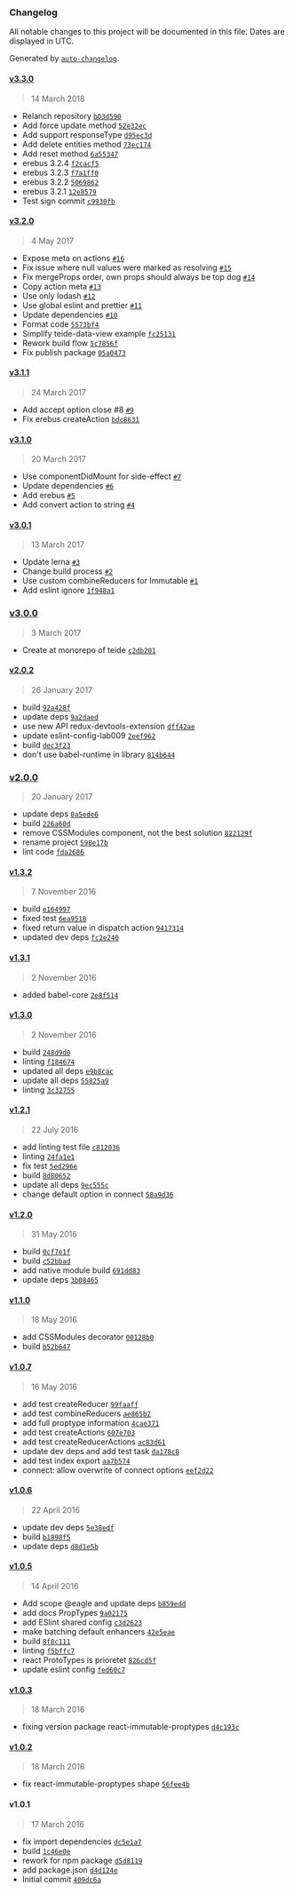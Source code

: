 ### Changelog
All notable changes to this project will be documented in this file. Dates are displayed in UTC.

Generated by [`auto-changelog`](https://github.com/CookPete/auto-changelog).

#### [v3.3.0](https://github.com/lab009/teide/compare/v3.2.0...v3.3.0)
> 14 March 2018
- Relanch repository [`b03d590`](https://github.com/lab009/teide/commit/b03d590dbae3d8db916b5596d2ec083cc10ef113)
- Add force update method [`52e32ec`](https://github.com/lab009/teide/commit/52e32ec92017cb5b73555f69e128f46a77634962)
- Add support responseType [`d95ec3d`](https://github.com/lab009/teide/commit/d95ec3d06c4f73745b12fd378b8cc0f9d775fe34)
- Add delete entities method [`73ec174`](https://github.com/lab009/teide/commit/73ec1740e9826aa7b512d1d79d5e9c382d263bb7)
- Add reset method [`6a55347`](https://github.com/lab009/teide/commit/6a553474ccdb1dbf1e0cd0260575d348756f82d1)
- erebus 3.2.4 [`f2cacf5`](https://github.com/lab009/teide/commit/f2cacf5a8395f5e22066d6cb99ae7183e5a0617f)
- erebus 3.2.3 [`f7a1ff0`](https://github.com/lab009/teide/commit/f7a1ff0a787d565e0b13c660c89bc9efbb344bf3)
- erebus 3.2.2 [`5069862`](https://github.com/lab009/teide/commit/506986218ff31c11375d159a556cb7b1d0c6f092)
- erebus 3.2.1 [`12e8579`](https://github.com/lab009/teide/commit/12e8579d62882bce3fafba03bb829ca666627c30)
- Test sign commit [`c9930fb`](https://github.com/lab009/teide/commit/c9930fb058231b1cc947fac64444938ae1dd65d7)

#### [v3.2.0](https://github.com/lab009/teide/compare/v3.1.1...v3.2.0)
> 4 May 2017
- Expose meta on actions [`#16`](https://github.com/lab009/teide/pull/16)
- Fix issue where null values were marked as resolving [`#15`](https://github.com/lab009/teide/pull/15)
- Fix mergeProps order, own props should always be top dog [`#14`](https://github.com/lab009/teide/pull/14)
- Copy action meta [`#13`](https://github.com/lab009/teide/pull/13)
- Use only lodash [`#12`](https://github.com/lab009/teide/pull/12)
- Use global eslint and prettier [`#11`](https://github.com/lab009/teide/pull/11)
- Update dependencies [`#10`](https://github.com/lab009/teide/pull/10)
- Format code [`5573bf4`](https://github.com/lab009/teide/commit/5573bf4ee519bb3003df05b5d856d5f629cc280d)
- Simplify teide-data-view example [`fc25131`](https://github.com/lab009/teide/commit/fc251316e21d66cc41a226ae5c69da37f0e9b74b)
- Rework build flow [`5c7856f`](https://github.com/lab009/teide/commit/5c7856fb9a5a9698fc3be6e5cb4deb02376638b4)
- Fix publish package [`05a0473`](https://github.com/lab009/teide/commit/05a0473cf9365f2a8d0b1cf0f6ac7294ffac8b5f)

#### [v3.1.1](https://github.com/lab009/teide/compare/v3.1.0...v3.1.1)
> 24 March 2017
- Add accept option close #8 [`#9`](https://github.com/lab009/teide/pull/9)
- Fix erebus createAction [`bdc8631`](https://github.com/lab009/teide/commit/bdc8631a7c1c999c67c84d79bef05a13cdd59f3c)

#### [v3.1.0](https://github.com/lab009/teide/compare/v3.0.1...v3.1.0)
> 20 March 2017
- Use componentDidMount for side-effect [`#7`](https://github.com/lab009/teide/pull/7)
- Update dependencies [`#6`](https://github.com/lab009/teide/pull/6)
- Add erebus [`#5`](https://github.com/lab009/teide/pull/5)
- Add convert action to string [`#4`](https://github.com/lab009/teide/pull/4)

#### [v3.0.1](https://github.com/lab009/teide/compare/v3.0.0...v3.0.1)
> 13 March 2017
- Update lerna [`#3`](https://github.com/lab009/teide/pull/3)
- Change build process [`#2`](https://github.com/lab009/teide/pull/2)
- Use custom combineReducers for Immutable [`#1`](https://github.com/lab009/teide/pull/1)
- Add eslint ignore [`1f948a1`](https://github.com/lab009/teide/commit/1f948a1bfdc754daa432bd3428ac695117387682)

### [v3.0.0](https://github.com/lab009/teide/compare/v2.0.2...v3.0.0)
> 3 March 2017
- Create  at monorepo  of teide [`c2db201`](https://github.com/lab009/teide/commit/c2db2013da99a4b34bd0b0dc02331ee6f46f6c81)

#### [v2.0.2](https://github.com/lab009/teide/compare/v2.0.0...v2.0.2)
> 26 January 2017
- build [`92a428f`](https://github.com/lab009/teide/commit/92a428f9c6eed5f1f51822392421bcaf8e134dd9)
- update deps [`9a2daed`](https://github.com/lab009/teide/commit/9a2daede0183fc1e727afa0e3b92e5965fa9ddce)
- use new API redux-devtools-extension [`dff42ae`](https://github.com/lab009/teide/commit/dff42ae05396c75e1b6f47873568477a6f00ccae)
- update eslint-config-lab009 [`2eef962`](https://github.com/lab009/teide/commit/2eef962ccc1fd46c3410dbd4610ba7e40244d763)
- build [`dec3f23`](https://github.com/lab009/teide/commit/dec3f23a91d93c58199d3aab35b4751499dcb52d)
- don't use babel-runtime in library [`814b644`](https://github.com/lab009/teide/commit/814b64403c788aa8605cd87eae0d79b169d4f3c4)

### [v2.0.0](https://github.com/lab009/teide/compare/v1.3.2...v2.0.0)
> 20 January 2017
- update deps [`0a5ede6`](https://github.com/lab009/teide/commit/0a5ede600d2070c0f5ce4cf1eeb2064c37bece05)
- build [`226a60d`](https://github.com/lab009/teide/commit/226a60d5428c9ef595c946d541103d37108de31e)
- remove CSSModules component, not the best solution [`822129f`](https://github.com/lab009/teide/commit/822129fc9b7ed249dd4c178f141ecf8d08ad2be3)
- rename project [`598e17b`](https://github.com/lab009/teide/commit/598e17bb7331189c935d1b4076c1bc797340c360)
- lint code [`fda2686`](https://github.com/lab009/teide/commit/fda268628a706ded275a293cdfc4d4bcb5779707)

#### [v1.3.2](https://github.com/lab009/teide/compare/v1.3.1...v1.3.2)
> 7 November 2016
- build [`e164997`](https://github.com/lab009/teide/commit/e1649971125acef78b829259cd72ad12783471b8)
- fixed test [`6ea9518`](https://github.com/lab009/teide/commit/6ea9518ce14709d114063108e5191a6110f21006)
- fixed return value in dispatch action [`9417314`](https://github.com/lab009/teide/commit/94173143e42b73baa75c756f14004adadce6cb79)
- updated dev deps [`fc2e240`](https://github.com/lab009/teide/commit/fc2e240c8b6ef9e6bab2952c603acbd13917301c)

#### [v1.3.1](https://github.com/lab009/teide/compare/v1.3.0...v1.3.1)
> 2 November 2016
- added babel-core [`2e8f514`](https://github.com/lab009/teide/commit/2e8f5143b0eb7fa83a67c3f38694cfe594de1daf)

#### [v1.3.0](https://github.com/lab009/teide/compare/v1.2.1...v1.3.0)
> 2 November 2016
- build [`248d9d0`](https://github.com/lab009/teide/commit/248d9d0ae03241d7d4ecae64eff321cd123b8dd7)
- linting [`f184674`](https://github.com/lab009/teide/commit/f18467440fc91b671ce92eded0212056623eeaf8)
- updated all deps [`e9b8cac`](https://github.com/lab009/teide/commit/e9b8cac79610b58eb00e6248a3b1e0c280893f9d)
- update all deps [`55825a9`](https://github.com/lab009/teide/commit/55825a928f81e33ccfed59ed65af66890eeb4485)
- linting [`3c32755`](https://github.com/lab009/teide/commit/3c32755b9aecc71cbdc135e00f7920b6ad5beb83)

#### [v1.2.1](https://github.com/lab009/teide/compare/v1.2.0...v1.2.1)
> 22 July 2016
- add linting test file [`c812036`](https://github.com/lab009/teide/commit/c8120365dd9191643df0303432180b78693cdb95)
- linting [`24fa1e1`](https://github.com/lab009/teide/commit/24fa1e13ce91cc7fcdcb4860dd978ccba155f188)
- fix test [`5ed296e`](https://github.com/lab009/teide/commit/5ed296e9dd79dbc701ff6a67257be3eedea24108)
- build [`8d80652`](https://github.com/lab009/teide/commit/8d80652494e69843c2fb43a669f8a528034c0338)
- update all deps [`9ec555c`](https://github.com/lab009/teide/commit/9ec555ce9e3af651fe84688e83ead78d25c6ba41)
- change default option in connect [`58a9d36`](https://github.com/lab009/teide/commit/58a9d36aa567f582452bbcd7187ae47d010496a1)

#### [v1.2.0](https://github.com/lab009/teide/compare/v1.1.0...v1.2.0)
> 31 May 2016
- build [`0cf7e1f`](https://github.com/lab009/teide/commit/0cf7e1f9dd8f0721302d1f63d3aedfd62215bd1e)
- build [`c52bbad`](https://github.com/lab009/teide/commit/c52bbad31480e9d08b6748e765b86c8b83bd6eb1)
- add native module build [`691dd83`](https://github.com/lab009/teide/commit/691dd83fbbc2cc555c7213c8c070d6168b31c309)
- update deps [`3b08465`](https://github.com/lab009/teide/commit/3b08465d57539b69fdf64beb9d96064ad65576bc)

#### [v1.1.0](https://github.com/lab009/teide/compare/v1.0.7...v1.1.0)
> 18 May 2016
- add CSSModules decorator [`00128b0`](https://github.com/lab009/teide/commit/00128b093dea1c10b2f81a4b0106e92b2c13c7c2)
- build [`b52b647`](https://github.com/lab009/teide/commit/b52b647a96ceb3a68f6ad992feee7929f097b86d)

#### [v1.0.7](https://github.com/lab009/teide/compare/v1.0.6...v1.0.7)
> 16 May 2016
- add test createReducer [`99faaff`](https://github.com/lab009/teide/commit/99faaff8882f900596d70cbefae9000f57748fe1)
- add test combineReducers [`ae865b2`](https://github.com/lab009/teide/commit/ae865b293c49fcc4b5f60ece7e26540baed0e25a)
- add full proptype information [`4cae371`](https://github.com/lab009/teide/commit/4cae3712d3b47754f244ed3529a10b0236f9c4f5)
- add test createActions [`607e703`](https://github.com/lab009/teide/commit/607e703f6609655788cccae3ace7706ef6963f98)
-  add test createReducerActions [`ac83d61`](https://github.com/lab009/teide/commit/ac83d61621e9a7cff7edcbcf929d3496192a4b07)
- update dev deps and add test task [`da178c8`](https://github.com/lab009/teide/commit/da178c84b1afafbf34735847746780281325f4ca)
- add test index export [`aa7b574`](https://github.com/lab009/teide/commit/aa7b57484d291fc5ac5443ff13c7c196ac970b82)
- connect: allow overwrite of connect options [`eef2d22`](https://github.com/lab009/teide/commit/eef2d22e7065e0d9d1b5c3c9846cb0ed27eae765)

#### [v1.0.6](https://github.com/lab009/teide/compare/v1.0.5...v1.0.6)
> 22 April 2016
- update dev deps [`5e38edf`](https://github.com/lab009/teide/commit/5e38edf0bc1a003103b8245b89cc85607f87d945)
- build [`b1898f5`](https://github.com/lab009/teide/commit/b1898f52ec0722f4b12500c14b0a72a091ccb9cb)
- update deps [`d8d1e5b`](https://github.com/lab009/teide/commit/d8d1e5b4e52bcb7a8660d4d1a1d54bc927d6ab72)

#### [v1.0.5](https://github.com/lab009/teide/compare/v1.0.3...v1.0.5)
> 14 April 2016
- Add scope @eagle and update deps [`b859edd`](https://github.com/lab009/teide/commit/b859edd2c7e3631a8b65c58d103f9d603390b163)
- add docs PropTypes [`9a02175`](https://github.com/lab009/teide/commit/9a02175d0842f453d18e5c304b0f464e3852299a)
- add ESlint shared config [`c3d2623`](https://github.com/lab009/teide/commit/c3d26237ec14cceffa8951f4f4c89b19b3f8b961)
- make batching default enhancers [`42e5eae`](https://github.com/lab009/teide/commit/42e5eae94ec131aed4a0aa203678935380e0f42f)
- build [`8f8c111`](https://github.com/lab009/teide/commit/8f8c11183fb5c87f09416b4e2058a9d191f42820)
- linting [`f5bffc7`](https://github.com/lab009/teide/commit/f5bffc780bccc409f48bcb2ad8bbe11b7893c480)
- react ProtoTypes is prioretet [`826cd5f`](https://github.com/lab009/teide/commit/826cd5f72ae7c8b9a9f14b9ef1224798def9969f)
- update eslint config [`fed60c7`](https://github.com/lab009/teide/commit/fed60c733c44441400c497e6e4d0ab6b7e093bd8)

#### [v1.0.3](https://github.com/lab009/teide/compare/v1.0.2...v1.0.3)
> 18 March 2016
- fixing version package react-immutable-proptypes [`d4c193c`](https://github.com/lab009/teide/commit/d4c193c0babe7c9882a0db167336ce610ed18bea)

#### [v1.0.2](https://github.com/lab009/teide/compare/v1.0.1...v1.0.2)
> 18 March 2016
- fix react-immutable-proptypes shape [`56fee4b`](https://github.com/lab009/teide/commit/56fee4bfa6b5049f4914905a30ff32bf03e81910)

#### v1.0.1
> 17 March 2016
- fix import dependencies [`dc5e1a7`](https://github.com/lab009/teide/commit/dc5e1a7a398f2ecc20ca39d10952d60e1be137aa)
- build [`1c46e0e`](https://github.com/lab009/teide/commit/1c46e0e8ac7d06b35d8f08600f9376cade27b302)
- rework for npm package [`d5d8119`](https://github.com/lab009/teide/commit/d5d8119dbb0d78ed8e89aa049109f95d9ce0e957)
- add package.json [`d4d124e`](https://github.com/lab009/teide/commit/d4d124e2cbae86d75696b0e3299e2a7b9a80c627)
- Initial commit [`409dc6a`](https://github.com/lab009/teide/commit/409dc6ae698f9d226dd390c7dacae67097d83e2e)

